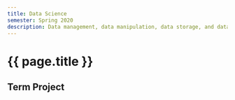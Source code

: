 ```yaml
---
title: Data Science
semester: Spring 2020
description: Data management, data manipulation, data storage, and data analysis techniques.
---
```


# {{ page.title }}

## Term Project